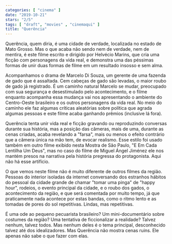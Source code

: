 ```yaml
---
categories: [ "cinema" ]
date: "2019-10-21"
stars: "2/5"
tags: [ "draft", "movies" , "cinemaqui" ]
title: "Querência"
---
```

Querência, quem diria, é uma cidade de verdade, localizada no estado de
Mato Grosso. Mas o que acaba não sendo nem de verdade, nem de mentira,
é este filme escrito e dirigido por Helvécio Marins, que cria uma
ficção com personagens da vida real, e demonstra uma das péssimas
formas de unir duas formas de filme em um resultado insosso e sem alma.

Acompanhamos o drama de Marcelo Di Souza, um gerente de uma fazenda de
gado que é assaltada. Cem cabeças de gado são levadas, o maior roubo
de gado já registrado. É um caminho natural Marcelo se mudar, preocupado
com sua segurança e desestimulado pelo acontecimento, e o filme enquanto
acompanha essa mudança vai nos apresentando o ambiente do Centro-Oeste
brasileiro e os outros personagens da vida real. No meio do caminho ele
faz algumas críticas aleatórias sobre política que agrada algumas
pessoas e este filme acaba ganhando prêmios (inclusive lá fora).

Querência tenta unir vida real e ficção gravando ou reproduzindo
conversas durante sua história, mas a posição das câmeras, mais
de uma, durante as cenas criadas, acaba revelando a "farsa", mais ou
menos o efeito contrário que a câmera única na mão tem, de evocar
realismo. Esse estilo foi usado também em outro filme exibido nesta
Mostra de São Paulo, "E Em Cada Lentilha Um Deus", mas no caso do
filme de Miguel Ángel Jiménez ele nos mantém presos na narrativa pela
história pregressa do protagonista. Aqui não há esse artifício.

O que vemos neste filme não é muito diferente de outros filmes
da região. Pessoas do interior isoladas da internet conversando dos
estranhos hábitos do pessoal da cidade grande de chamar "tomar uma pinga"
de "happy hour", rodeios, o evento principal da cidade, e o roubo dos
gados, o acontecimento da região, e que será comentada por muito tempo,
já que praticamente nada acontece por estas bandas, como o ritmo lento
e as tomadas de pores do sol repetitivas. Lindas, mas repetitivas.

É uma ode ao pequeno pecuarista brasileiro? Um mini-documentário sobre
costumes da região? Uma tentativa de ficcionalizar a realidade? Talvez
nenhum, talvez todos. Mas nenhum deles é o tema principal, desconhecido
talvez até dos idealizadores. Mas Querência não mostra cenas ruins. Ele
apenas não sabe o que fazer com elas.

